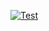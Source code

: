 [![Test](https://github.com/kazeusagi/shared-infra/actions/workflows/s3-test.yml/badge.svg)](https://github.com/kazeusagi/shared-infra/actions/workflows/s3-test.yml)
